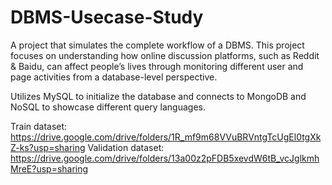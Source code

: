 # DBMS-Usecase-Study
A project that simulates the complete workflow of a DBMS. This project focuses on understanding how online discussion platforms, such as Reddit & Baidu, can affect people’s lives through monitoring different user and page activities from a database-level perspective.

Utilizes MySQL to initialize the database and connects to MongoDB and NoSQL to showcase different query languages. 

Train dataset: https://drive.google.com/drive/folders/1R_mf9m68VVuBRVntgTcUgEl0tgXkZ-ks?usp=sharing
Validation dataset: https://drive.google.com/drive/folders/13a00z2pFDB5xevdW6tB_vcJglkmhMreE?usp=sharing
